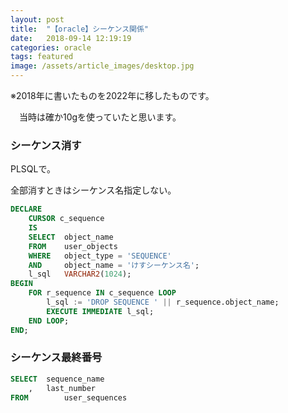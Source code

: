 ```yaml
---
layout: post
title:  "【oracle】シーケンス関係"
date:   2018-09-14 12:19:19
categories: oracle
tags: featured
image: /assets/article_images/desktop.jpg
---
```

※2018年に書いたものを2022年に移したものです。

　当時は確か10gを使っていたと思います。

### シーケンス消す

PLSQLで。

全部消すときはシーケンス名指定しない。

```SQL
DECLARE
    CURSOR c_sequence
    IS
    SELECT  object_name
    FROM    user_objects
    WHERE   object_type = 'SEQUENCE'
    AND     object_name = 'けすシーケンス名';
    l_sql   VARCHAR2(1024);
BEGIN
    FOR r_sequence IN c_sequence LOOP
        l_sql := 'DROP SEQUENCE ' || r_sequence.object_name;
        EXECUTE IMMEDIATE l_sql;
    END LOOP;
END;
```

### シーケンス最終番号

```SQL
SELECT  sequence_name
    ,   last_number
FROM 		user_sequences
```
